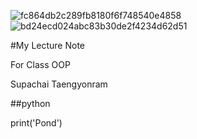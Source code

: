 ![fc864db2c289fb8180f6f748540e4858](https://github.com/SupachaiTaengyonram/SupachaiTaengyonram.github.io/assets/159877866/df895340-f45e-4ffc-ad76-380c5fb77cf5)
![bd24ecd024abc83b30de2f4234d62d51](https://github.com/SupachaiTaengyonram/SupachaiTaengyonram.github.io/assets/159877866/159cf94e-c7c0-4f81-8b77-7fb5fecb3505)


#My Lecture Note

For Class OOP

Supachai Taengyonram

##python


print('Pond')
